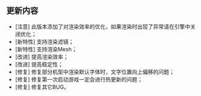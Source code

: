 ## 更新内容

* [注意] 此版本添加了对渲染效率的优化，如果渲染时出现了异常请在引擎中关闭优化；
* [新特性] 支持渲染滤镜；
* [新特性] 支持渲染Mesh；
* [改进] 提高渲染效率；
* [改进] 提高稳定性；
* [修复] 修复部分机型中渲染默认字体时，文字位置向上偏移的问题；
* [修复] 修复第一次启动游戏一定会进行热更新的问题；
* [修复] 修复其它BUG。